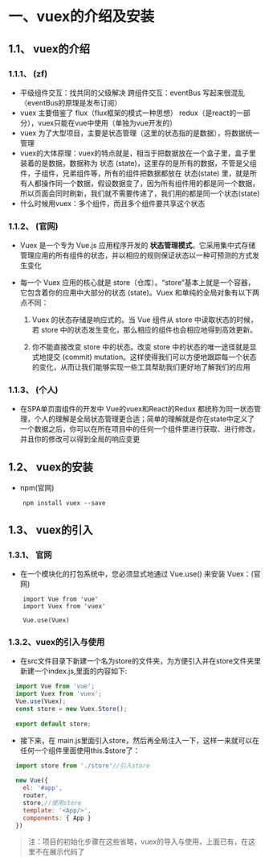 # 一、vuex的介绍及安装

## 1.1、 vuex的介绍

### 1.1.1、 (zf)
- 平级组件交互：找共同的父级解决 跨组件交互：eventBus 写起来很混乱（eventBus的原理是发布订阅）
- vuex 主要借鉴了 flux（flux框架的模式一种思想） redux（是react的一部分），vuex只能在vue中使用（单独为vue开发的）
 - vuex 为了大型项目，主要是状态管理（这里的状态指的是数据），将数据统一管理
 - vuex的大体原理：vuex的特点就是，相当于把数据放在一个盒子里，盒子里装着的是数据，数据称为 状态 (state)，这里存的是所有的数据，不管是父组件，子组件，兄弟组件等，所有的组件把数据都放在 状态(state) 里，就是所有人都操作同一个数据，假设数据变了，因为所有组件用的都是同一个数据，所以页面会同时刷新，我们就不需要传递了，我们用的都是同一个状态(state)
 - 什么时候用vuex：多个组件，而且多个组件要共享这个状态
 
### 1.1.2、 (官网)
- Vuex 是一个专为 Vue.js 应用程序开发的 **状态管理模式**。它采用集中式存储管理应用的所有组件的状态，并以相应的规则保证状态以一种可预测的方式发生变化
- 每一个 Vuex 应用的核心就是 store（仓库）。“store”基本上就是一个容器，它包含着你的应用中大部分的状态 (state)。Vuex 和单纯的全局对象有以下两点不同：
  
    1. Vuex 的状态存储是响应式的。当 Vue 组件从 store 中读取状态的时候，若 store 中的状态发生变化，那么相应的组件也会相应地得到高效更新。
  
    2. 你不能直接改变 store 中的状态。改变 store 中的状态的唯一途径就是显式地提交 (commit) mutation。这样使得我们可以方便地跟踪每一个状态的变化，从而让我们能够实现一些工具帮助我们更好地了解我们的应用

### 1.1.3、 (个人)
- 在SPA单页面组件的开发中 Vue的vuex和React的Redux 都统称为同一状态管理，个人的理解是全局状态管理更合适；简单的理解就是你在state中定义了一个数据之后，你可以在所在项目中的任何一个组件里进行获取、进行修改，并且你的修改可以得到全局的响应变更

## 1.2、 vuex的安装
- npm(官网) 
```
    npm install vuex --save
```

## 1.3、 vuex的引入
### 1.3.1、 官网
- 在一个模块化的打包系统中，您必须显式地通过 Vue.use() 来安装 Vuex：(官网)
``` 
    import Vue from 'vue'
    import Vuex from 'vuex'
    
    Vue.use(Vuex)
```
### 1.3.2、vuex的引入与使用
- 在src文件目录下新建一个名为store的文件夹，为方便引入并在store文件夹里新建一个index.js,里面的内容如下:
```javascript
  import Vue from 'vue';
  import Vuex from 'vuex';
  Vue.use(Vuex);
  const store = new Vuex.Store();
 
  export default store;
```
- 接下来，在 main.js里面引入store，然后再全局注入一下，这样一来就可以在任何一个组件里面使用this.$store了：
```javascript
  import store from './store'//引入store
   
  new Vue({
    el: '#app',
    router,
    store,//使用store
    template: '<App/>',
    components: { App }
  })
```
> 注：项目的初始化步骤在这些省略，vuex的导入与使用，上面已有，在这里不在展示代码了
